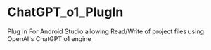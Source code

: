 # ChatGPT_o1_PlugIn
Plug In For Android Studio allowing Read/Write of project files using OpenAI's ChatGPT o1 engine
